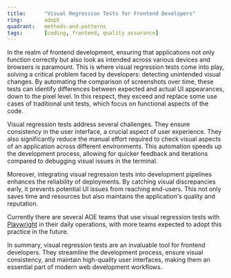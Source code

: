 ```yaml
---
title:      "Visual Regression Tests for Frontend Developers"
ring:       adopt
quadrant:   methods-and-patterns
tags:       [coding, frontend, quality assurance]
---
```


In the realm of frontend development, ensuring that applications not only function correctly but also look as intended across various devices and browsers is paramount. This is where visual regression tests come into play, solving a critical problem faced by developers: detecting unintended visual changes. By automating the comparison of screenshots over time, these tests can identify differences between expected and actual UI appearances, down to the pixel level. In this respect, they exceed and replace some use cases of traditional unit tests, which focus on functional aspects of the code.

Visual regression tests address several challenges. They ensure consistency in the user interface, a crucial aspect of user experience. They also significantly reduce the manual effort required to check visual aspects of an application across different environments. This automation speeds up the development process, allowing for quicker feedback and iterations compared to debugging visual issues in the terminal.

Moreover, integrating visual regression tests into development pipelines enhances the reliability of deployments. By catching visual discrepancies early, it prevents potential UI issues from reaching end-users. This not only saves time and resources but also maintains the application's quality and reputation.

Currently there are several AOE teams that use visual regression tests with [Playwright](/tools/playwright/) in their daily operations, with more teams expected to adopt this practice in the future.

In summary, visual regression tests are an invaluable tool for frontend developers. They streamline the development process, ensure visual consistency, and maintain high-quality user interfaces, making them an essential part of modern web development workflows.
